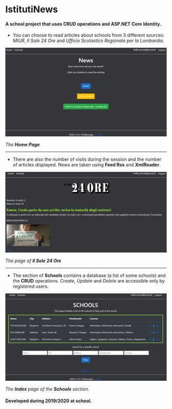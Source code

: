 # IstitutiNews
#### A school project that uses **CRUD** operations and **ASP.NET Core Identity**.

* You can choose to read articles about schools from 3 different sources: *MIUR*, *Il Sole 24 Ore* and *Ufficio Scolastico Regionale per la Lombardia*.
  
![](ScreenShots/HomePage.PNG)

*The **Home Page***

---

* There are also the number of visits during the session and the number of articles displayed. News are taken using **Feed Rss** and **XmlReader**.

![](ScreenShots/IlSole24Ore.PNG)

*The page of **Il Sole 24 Ore***

---

* The section of **Schools** contains a database (a list of some schools) and the **CRUD** operations.
*Create, Update* and *Delete* are accessible only by registered users.

![](ScreenShots/Schools.PNG)

*The **Index** page of the **Schools** section.*

 #### Developed during 2019/2020 at school.
